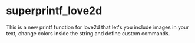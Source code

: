 # superprintf_love2d
This is a new printf function for love2d that let's you include images in your text, change colors inside the string and define custom commands.
